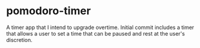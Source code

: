 # pomodoro-timer

A timer app that I intend to upgrade overtime. Initial commit includes a timer that allows a user to set a time that can be paused and rest at the user's discretion.
